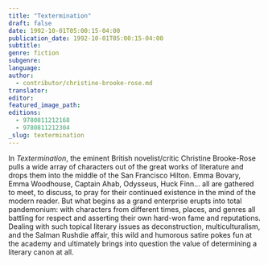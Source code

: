 ```yaml
---
title: "Textermination"
draft: false
date: 1992-10-01T05:00:15-04:00
publication_date: 1992-10-01T05:00:15-04:00
subtitle:
genre: fiction
subgenre:
language:
author:
  - contributor/christine-brooke-rose.md
translator:
editor:
featured_image_path:
editions:
  - 9780811212168
  - 9780811212304
_slug: textermination
---
```


In _Textermination_, the eminent British novelist/critic Christine Brooke-Rose pulls a wide array of characters out of the great works of literature and drops them into the middle of the San Francisco Hilton. Emma Bovary, Emma Woodhouse, Captain Ahab, Odysseus, Huck Finn... all are gathered to meet, to discuss, to pray for their continued existence in the mind of the modern reader. But what begins as a grand enterprise erupts into total pandemonium: with characters from different times, places, and genres all battling for respect and asserting their own hard-won fame and reputations. Dealing with such topical literary issues as deconstruction, multiculturalism, and the Salman Rushdie affair, this wild and humorous satire pokes fun at the academy and ultimately brings into question the value of determining a literary canon at all.

